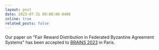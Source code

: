 ```yaml
---
layout: post
date: 2023-07-31 00:00:00-0400
inline: true
related_posts: false
---
```


Our paper on "Fair Reward Distribution in Federated Byzantine Agreement Systems" has been accepted to [BRAINS 2023](https://brains.dnac.org/2023/) in Paris.
